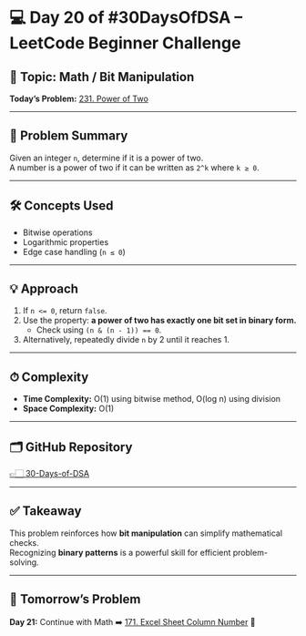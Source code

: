 # 💻 Day 20 of #30DaysOfDSA – LeetCode Beginner Challenge

## 🔹 Topic: Math / Bit Manipulation  
**Today’s Problem:** [231. Power of Two](https://leetcode.com/problems/power-of-two/)  

---

## 📌 Problem Summary
Given an integer `n`, determine if it is a power of two.  
A number is a power of two if it can be written as `2^k` where `k ≥ 0`.  

---

## 🛠 Concepts Used
- Bitwise operations  
- Logarithmic properties  
- Edge case handling (`n ≤ 0`)  

---

## 💡 Approach
1. If `n <= 0`, return `false`.  
2. Use the property: **a power of two has exactly one bit set in binary form.**  
   - Check using `(n & (n - 1)) == 0`.  
3. Alternatively, repeatedly divide `n` by 2 until it reaches 1.  

---

## ⏱ Complexity
- **Time Complexity:** O(1) using bitwise method, O(log n) using division  
- **Space Complexity:** O(1)  

---

## 🗂️ GitHub Repository
[👉🏻 30-Days-of-DSA](https://github.com/Sonam-pixel/30-Days-of-DSA-)  

---

## ✅ Takeaway
This problem reinforces how **bit manipulation** can simplify mathematical checks.  
Recognizing **binary patterns** is a powerful skill for efficient problem-solving.  

---

## 📍 Tomorrow’s Problem
**Day 21:** Continue with Math ➡️ [171. Excel Sheet Column Number](https://leetcode.com/problems/excel-sheet-column-number/) 🔢  
